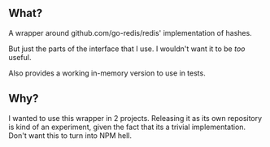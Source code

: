 What?
-----

A wrapper around github.com/go-redis/redis' implementation of hashes.

But just the parts of the interface that I use. I wouldn't want it to be *too* useful.

Also provides a working in-memory version to use in tests.

Why?
----

I wanted to use this wrapper in 2 projects. Releasing it as its own repository
is kind of an experiment, given the fact that its a trivial
implementation. Don't want this to turn into NPM hell.